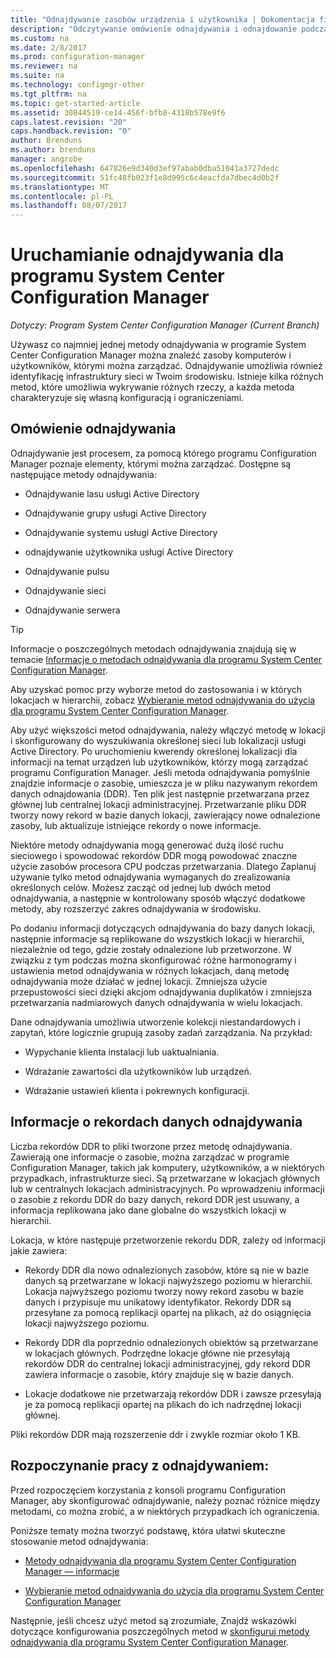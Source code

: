 ```yaml
---
title: "Odnajdywanie zasobów urządzenia i użytkownika | Dokumentacja firmy Microsoft"
description: "Odczytywanie omówienie odnajdywania i odnajdowanie podczas procesu rekordów danych."
ms.custom: na
ms.date: 2/8/2017
ms.prod: configuration-manager
ms.reviewer: na
ms.suite: na
ms.technology: configmgr-other
ms.tgt_pltfrm: na
ms.topic: get-started-article
ms.assetid: 30844519-ce14-456f-bfb8-4318b578e9f6
caps.latest.revision: "20"
caps.handback.revision: "0"
author: Brenduns
ms.author: brenduns
manager: angrobe
ms.openlocfilehash: 647826e9d340d3ef97abab0dba51041a3727dedc
ms.sourcegitcommit: 51fc48fb023f1e8d995c6c4eacfda7dbec4d0b2f
ms.translationtype: MT
ms.contentlocale: pl-PL
ms.lasthandoff: 08/07/2017
---
```

# <a name="run-discovery-for-system-center-configuration-manager"></a>Uruchamianie odnajdywania dla programu System Center Configuration Manager

*Dotyczy: Program System Center Configuration Manager (Current Branch)*

Używasz co najmniej jednej metody odnajdywania w programie System Center Configuration Manager można znaleźć zasoby komputerów i użytkowników, którymi można zarządzać. Odnajdywanie umożliwia również identyfikację infrastruktury sieci w Twoim środowisku. Istnieje kilka różnych metod, które umożliwia wykrywanie różnych rzeczy, a każda metoda charakteryzuje się własną konfiguracją i ograniczeniami.  

## <a name="overview-of-discovery"></a>Omówienie odnajdywania  
 Odnajdywanie jest procesem, za pomocą którego programu Configuration Manager poznaje elementy, którymi można zarządzać. Dostępne są następujące metody odnajdywania:  

-   Odnajdywanie lasu usługi Active Directory  

-   Odnajdywanie grupy usługi Active Directory  

-   Odnajdywanie systemu usługi Active Directory  

-   odnajdywanie użytkownika usługi Active Directory  

-   Odnajdywanie pulsu  

-   Odnajdywanie sieci  

-   Odnajdywanie serwera  

> [!TIP]  
>  Informacje o poszczególnych metodach odnajdywania znajdują się w temacie [Informacje o metodach odnajdywania dla programu System Center Configuration Manager](../../../../core/servers/deploy/configure/about-discovery-methods.md).  
>   
>  Aby uzyskać pomoc przy wyborze metod do zastosowania i w których lokacjach w hierarchii, zobacz [Wybieranie metod odnajdywania do użycia dla programu System Center Configuration Manager](../../../../core/servers/deploy/configure/select-discovery-methods-to-use.md).  

 Aby użyć większości metod odnajdywania, należy włączyć metodę w lokacji i skonfigurowany do wyszukiwania określonej sieci lub lokalizacji usługi Active Directory. Po uruchomieniu kwerendy określonej lokalizacji dla informacji na temat urządzeń lub użytkowników, którzy mogą zarządzać programu Configuration Manager. Jeśli metoda odnajdywania pomyślnie znajdzie informacje o zasobie, umieszcza je w pliku nazywanym rekordem danych odnajdowania (DDR). Ten plik jest następnie przetwarzana przez głównej lub centralnej lokacji administracyjnej. Przetwarzanie pliku DDR tworzy nowy rekord w bazie danych lokacji, zawierający nowe odnalezione zasoby, lub aktualizuje istniejące rekordy o nowe informacje.  

 Niektóre metody odnajdywania mogą generować dużą ilość ruchu sieciowego i spowodować rekordów DDR mogą powodować znaczne użycie zasobów procesora CPU podczas przetwarzania. Dlatego Zaplanuj używanie tylko metod odnajdywania wymaganych do zrealizowania określonych celów. Możesz zacząć od jednej lub dwóch metod odnajdywania, a następnie w kontrolowany sposób włączyć dodatkowe metody, aby rozszerzyć zakres odnajdywania w środowisku.  

 Po dodaniu informacji dotyczących odnajdywania do bazy danych lokacji, następnie informacje są replikowane do wszystkich lokacji w hierarchii, niezależnie od tego, gdzie zostały odnalezione lub przetworzone. W związku z tym podczas można skonfigurować różne harmonogramy i ustawienia metod odnajdywania w różnych lokacjach, daną metodę odnajdywania może działać w jednej lokacji. Zmniejsza użycie przepustowości sieci dzięki akcjom odnajdywania duplikatów i zmniejsza przetwarzania nadmiarowych danych odnajdywania w wielu lokacjach.  

 Dane odnajdywania umożliwia utworzenie kolekcji niestandardowych i zapytań, które logicznie grupują zasoby zadań zarządzania. Na przykład:  

-   Wypychanie klienta instalacji lub uaktualniania.  

-   Wdrażanie zawartości dla użytkowników lub urządzeń.  

-   Wdrażanie ustawień klienta i pokrewnych konfiguracji.

##  <a name="BKMK_DDRs"></a>Informacje o rekordach danych odnajdywania  
 Liczba rekordów DDR to pliki tworzone przez metodę odnajdywania. Zawierają one informacje o zasobie, można zarządzać w programie Configuration Manager, takich jak komputery, użytkowników, a w niektórych przypadkach, infrastrukturze sieci. Są przetwarzane w lokacjach głównych lub w centralnych lokacjach administracyjnych. Po wprowadzeniu informacji o zasobie z rekordu DDR do bazy danych, rekord DDR jest usuwany, a informacja replikowana jako dane globalne do wszystkich lokacji w hierarchii.  

 Lokacja, w które następuje przetworzenie rekordu DDR, zależy od informacji jakie zawiera:  

-   Rekordy DDR dla nowo odnalezionych zasobów, które są nie w bazie danych są przetwarzane w lokacji najwyższego poziomu w hierarchii. Lokacja najwyższego poziomu tworzy nowy rekord zasobu w bazie danych i przypisuje mu unikatowy identyfikator. Rekordy DDR są przesyłane za pomocą replikacji opartej na plikach, aż do osiągnięcia lokacji najwyższego poziomu.  

-   Rekordy DDR dla poprzednio odnalezionych obiektów są przetwarzane w lokacjach głównych. Podrzędne lokacje główne nie przesyłają rekordów DDR do centralnej lokacji administracyjnej, gdy rekord DDR zawiera informacje o zasobie, który znajduje się w bazie danych.  

-   Lokacje dodatkowe nie przetwarzają rekordów DDR i zawsze przesyłają je za pomocą replikacji opartej na plikach do ich nadrzędnej lokacji głównej.  

Pliki rekordów DDR mają rozszerzenie ddr i zwykle rozmiar około 1 KB.  

## <a name="get-started-with-discovery"></a>Rozpoczynanie pracy z odnajdywaniem:  
 Przed rozpoczęciem korzystania z konsoli programu Configuration Manager, aby skonfigurować odnajdywanie, należy poznać różnice między metodami, co można zrobić, a w niektórych przypadkach ich ograniczenia.  

Poniższe tematy można tworzyć podstawę, która ułatwi skuteczne stosowanie metod odnajdywania:  

-   [Metody odnajdywania dla programu System Center Configuration Manager — informacje](../../../../core/servers/deploy/configure/about-discovery-methods.md)  

-   [Wybieranie metod odnajdywania do użycia dla programu System Center Configuration Manager](../../../../core/servers/deploy/configure/select-discovery-methods-to-use.md)  

Następnie, jeśli chcesz użyć metod są zrozumiałe, Znajdź wskazówki dotyczące konfigurowania poszczególnych metod w [skonfiguruj metody odnajdywania dla programu System Center Configuration Manager](../../../../core/servers/deploy/configure/configure-discovery-methods.md).  

